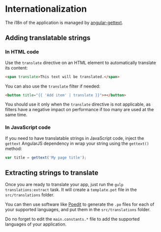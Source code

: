 # Internationalization

The i18n of the application is managed by [angular-gettext](https://angular-gettext.rocketeer.be).

## Adding translatable strings

### In HTML code

Use the `translate` directive on an HTML element to automatically translate its content:
```html
<span translate>This text will be translated.</span>
```

You can also use the `translate` filter if needed:
```html
<button title="{{ 'Add item' | translate }}">+</button>
```
You should use it only when the `translate` directive is not applicable, as filters have a negative impact on
performance if too many are used at the same time.

### In JavaScript code

If you need to have translatable strings in JavaScript code, inject the `gettext` AngularJS dependency in wrap your
string using the `gettext()` method:
```js
var title = gettext('My page title');
```

## Extracting strings to translate

Once you are ready to translate your app, just run the `gulp translations:extract` task.
It will create a `template.pot` file in the `src/translations` folder.

You can then use software like [Poedit](http://www.poedit.net) to generate the `.po` files for each of your supported
languages, and put them in the `src/translations` folder.

Do no forget to edit the `main.constants.*` file to add the supported languages of your application. 
